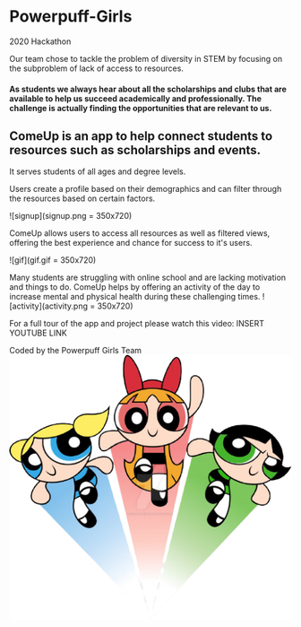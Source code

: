 # Powerpuff-Girls
2020 Hackathon

Our team chose to tackle the problem of diversity in STEM by focusing on the subproblem of lack of access to resources.

#### As students we always hear about all the scholarships and clubs that are available to help us succeed academically and professionally. The challenge is actually finding the opportunities that are relevant to us. 

## ComeUp is an app to help connect students to resources such as scholarships and events.

It serves students of all ages and degree levels. 

Users create a profile based on their demographics and can filter through the resources based on certain factors. 

![signup](signup.png = 350x720)

ComeUp allows users to access all resources as well as filtered views, offering the best experience and chance for success to it's users. 

![gif](gif.gif = 350x720)



Many students are struggling with online school and are lacking motivation and things to do. ComeUp helps by offering an activity of the day to increase mental and physical health during these challenging times. 
![activity](activity.png = 350x720)



For a full tour of the app and project please watch this video: INSERT YOUTUBE LINK


Coded by the Powerpuff Girls Team
![The girls](ppg.png)
